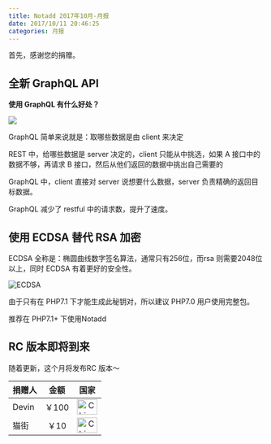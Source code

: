 ```yaml
---
title: Notadd 2017年10月-月报
date: 2017/10/11 20:46:25
categories: 月报  
---
```

首先，感谢您的捐赠。


## 全新 GraphQL API

**使用 GraphQL 有什么好处？**

![](http://ww2.sinaimg.cn/large/0060lm7Tly1fl54posohxj31b60nm752.jpg)

GraphQL 简单来说就是：取哪些数据是由 client 来决定

REST 中，给哪些数据是 server 决定的，client 只能从中挑选，如果 A 接口中的数据不够，再请求 B 接口，然后从他们返回的数据中挑出自己需要的

GraphQL 中，client 直接对 server 说想要什么数据，server 负责精确的返回目标数据。

GraphQL 减少了 restful 中的请求数，提升了速度。


## 使用 ECDSA 替代 RSA 加密

ECDSA 全称是：椭圆曲线数字签名算法，通常只有256位，而rsa 则需要2048位以上，同时 ECDSA 有着更好的安全性。

![ECDSA](https://ww2.sinaimg.cn/large/0060lm7Tly1fl54of24adj30hq09z3yr.jpg)

由于只有在 PHP7.1 下才能生成此秘钥对，所以建议 PHP7.0 用户使用完整包。

推荐在 PHP7.1+ 下使用Notadd

## RC 版本即将到来

随着更新，这个月将发布RC 版本～


捐赠人 | 金额 | 国家
:----|:----:|:----:
Devin | ￥100  | <img src="https://cdn.bootcss.com/flag-icon-css/1.3.0/flags/4x3/cn.svg" width = "40" height = "30" alt="China" align=center />
猫街 | ￥10  | <img src="https://cdn.bootcss.com/flag-icon-css/1.3.0/flags/4x3/cn.svg" width = "40" height = "30" alt="China" align=center />
